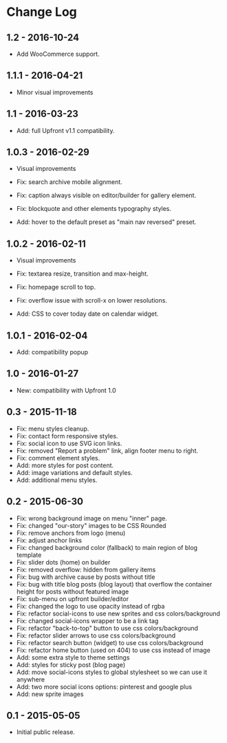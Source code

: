 Change Log
============


1.2 - 2016-10-24
-------------------------------------------------------------------------------
- Add WooCommerce support.

1.1.1 - 2016-04-21
-------------------------------------------------------------------------------
- Minor visual improvements

1.1 - 2016-03-23
-------------------------------------------------------------------------------
- Add: full Upfront v1.1 compatibility.

1.0.3 - 2016-02-29
-------------------------------------------------------------------------------
- Visual improvements

- Fix: search archive mobile alignment.
- Fix: caption always visible on editor/builder for gallery element.
- Fix: blockquote and other elements typography styles.
- Add: hover to the default preset as "main nav reversed" preset.

1.0.2 - 2016-02-11
-------------------------------------------------------------------------------
- Visual improvements

- Fix: textarea resize, transition and max-height.
- Fix: homepage scroll to top.
- Fix: overflow issue with scroll-x on lower resolutions.
- Add: CSS to cover today date on calendar widget.

1.0.1 - 2016-02-04
-------------------------------------------------------------------------------
- Add: compatibility popup

1.0 - 2016-01-27
-------------------------------------------------------------------------------
- New: compatibility with Upfront 1.0

0.3 - 2015-11-18
-------------------------------------------------------------------------------
- Fix: menu styles cleanup.
- Fix: contact form responsive styles.
- Fix: social icon to use SVG icon links.
- Fix: removed "Report a problem" link, align footer menu to right.
- Fix: comment element styles.
- Add: more styles for post content.
- Add: image variations and default styles.
- Add: additional menu styles.

0.2 - 2015-06-30
-------------------------------------------------------------------------------
- Fix: wrong background image on menu "inner" page.
- Fix: changed "our-story" images to be CSS Rounded
- Fix: remove anchors from logo (menu)
- Fix: adjust anchor links
- Fix: changed background color (fallback) to main region of blog template
- Fix: slider dots (home) on builder
- Fix: removed overflow: hidden from gallery items
- Fix: bug with archive cause by posts without title
- Fix: bug with title blog posts (blog layout) that overflow the container height for posts without featured image
- Fix: sub-menu on upfront builder/editor
- Fix: changed the logo to use opacity instead of rgba
- Fix: refactor social-icons to use new sprites and css colors/background
- Fix: changed social-icons wrapper to be a link tag
- Fix: refactor "back-to-top" button to use css colors/background
- Fix: refactor slider arrows to use css colors/background
- Fix: refactor search button (widget) to use css colors/background
- Fix: refactor home button (used on 404) to use css instead of image
- Add: some extra style to theme settings
- Add: styles for sticky post (blog page)
- Add: move social-icons styles to global stylesheet so we can use it anywhere
- Add: two more social icons options: pinterest and google plus
- Add: new sprite images

0.1 - 2015-05-05
-------------------------------------------------------------------------------
- Initial public release.
